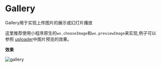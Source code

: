 # Gallery
Gallery用于实现上传图片的展示或幻灯片播放

这里推荐使用小程序原生的`wx.chooseImage`和`wx.previewImage`来实现,例子可以参照 [uploader](uploader.md)中图片预览的效果。

**效果**

![gallery](_img/uploader/uploader02.gif)
